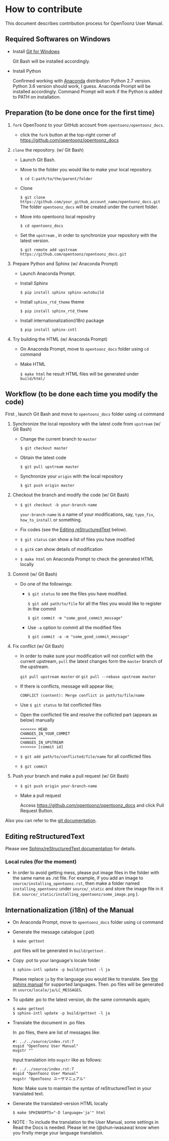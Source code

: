 # How to contribute

This document describes contribution process for OpenToonz User Manual.

## Required Softwares on Windows

- Install [Git for Windows](https://git-for-windows.github.io/)

  Git Bash will be installed accordingly.

- Install Python
  
  Confirmed working with [Anaconda](https://www.anaconda.com/download/) distribution Python 2.7 version. Python 3.6 version should work, I guess.
  Anaconda Prompt will be installed accordingly. Command Prompt will work if the Python is added to PATH on installation.

## Preparation (to be done once for the first time)

1. `fork` OpenToonz to your GitHub account from `opentoonz/opentoonz_docs`.

   - click the `fork` button at the top-right corner of https://github.com/opentoonz/opentoonz_docs

1. `clone` the repository. (w/ Git Bash)

   - Launch Git Bash.
   
   - Move to the folder you would like to make your local repository.
   
     `$ cd C:path/to/the/parent/folder`
     
   - Clone
   
     `$ git clone https://github.com/your_github_account_name/opentoonz_docs.git`
     The folder `opentoonz_docs` will be created under the current folder.
     
   - Move into opentoonz local repositry
   
     `$ cd opentoonz_docs`
     
   - Set the `upstream` , in order to synchronize your repository with the latest version.
   
     `$ git remote add upstream https://github.com/opentoonz/opentoonz_docs.git`

1. Prepare Python and Sphinx (w/ Anaconda Prompt)

   - Launch Anaconda Prompt.
   
   - Install Sphinx
   
     `$ pip install sphinx sphinx-autobuild`
     
   - Install `sphinx_rtd_theme` theme
   
     `$ pip install sphinx_rtd_theme`

   - Install internationalization(i18n) package
   
     `$ pip install sphinx-intl`
     
1. Try building the HTML (w/ Anaconda Prompt)

   - On Anaconda Prompt, move to `opentoonz_docs` folder using `cd` command

   - Make HTML
   
     `$ make html`
     he result HTML files will be generated under `build/html/`

## Workflow (to be done each time you modify the code)

First , launch Git Bash and move to `opentoonz_docs` folder using `cd` command

1. Synchronize the local repository with the latest code from `upstream` (w/ Git Bash) 

    - Change the current branch to `master`
    
      `$ git checkout master`
      
    - Obtain the latest code
    
      `$ git pull upstream master`
      
    - Synchronize your `origin` with the local repository
    
      `$ git push origin master`

1. Checkout the branch and modify the code (w/ Git Bash)
    
    - `$ git checkout -b your-branch-name`
    
       `your-branch-name` is a name of your modifications, say, `typo_fix`, `how_to_install` or something.
    
    - Fix codes (see the [Editing reStructuredText](#editing-restructuredtext) below).
        
    - `$ git status` can show a list of files you have modified
    
    - `$ gitk` can show details of modification

    - `$ make html` on Anaconda Prompt to check the generated HTML locally

1. Commit (w/ Git Bash)

    - Do one of the followings:
    
      - `$ git status` to see the files you have modified.
      
         `$ git add path/to/file` for all the files you would like to register in the commit
         
         `$ git commit -m "some_good_commit_message"`
         
      - Use `-a` option to commit all the modified files
      
         `$ git commit -a -m "some_good_commit_message"`
    
1. Fix conflict (w/ Git Bash)

    - In order to make sure your modification will not conflict with the current upstream, `pull` the latest changes form the `master` branch of the upstream.
      
      `git pull upstream master` or `git pull --rebase upstream master`
      
    - If there is conflicts, message will appear like;
    
      `CONFLICT (content): Merge conflict in path/to/file/name`
      
    - Use `$ git status` to list conflicted files
    
    - Open the conflicted file and resolve the coflicted part (appears as below) manually
      
      ```
      <<<<<<< HEAD
      CHANGES_IN_YOUR_COMMIT
      =======
      CHANGES_IN_UPSTREAM
      >>>>>>> [commit id]
      ```
    
    - `$ git add path/to/conflicted/file/name` for all conflicted files
    
    - `$ git commit`
         
1. Push your branch and make a pull request (w/ Git Bash)

    - `$ git push origin your-branch-name`
    
    - Make a pull request
      
      Access https://github.com/opentoonz/opentoonz_docs and click Pull Request Button.

Also you can refer to the [git documentation](https://git-scm.com/book/en/v2/GitHub-Contributing-to-a-Project).

## Editing reStructuredText

Please see [Sphinx/reStructuredText documentation](http://www.sphinx-doc.org/en/stable/rest.html) for details.

### Local rules (for the moment)

- In order to avoid getting mess, please put image files in the folder with the same name as .rst file. 
  For example, if you add an image to `source/installing_opentoonz.rst`, 
  then make a folder named `installing_opentoonz` under `source/_static` and store the image file in it
  (i.e. `source/_static/installing_opentoonz/some_image.png` ).

## Internationalization (i18n) of the Manual

- On Anaconda Prompt, move to `opentoonz_docs` folder using `cd` command

- Generate the message catalogue (.pot)

  `$ make gettext`

  .pot files will be generated in `build/gettext` .

- Copy .pot to your language's locale folder

  `$ sphinx-intl update -p build/gettext -l ja`

  Please replace `ja` by the language you would like to translate. See [the sphinx manual](http://www.sphinx-doc.org/en/stable/config.html#confval-language) for supported languages.
  Then .po files will be generated in `source/locale/ja/LC_MESSAGES`.

- To update .po to the latest version, do the same commands again;

  ```
  $ make gettext
  $ sphinx-intl update -p build/gettext -l ja
  ```

- Translate the document in .po files

  In .po files, there are list of messages like:

  ```
  #: ../../source/index.rst:7
  msgid "OpenToonz User Manual"
  msgstr ""
  ```

  Input translation into `msgstr` like as follows:

  ```
  #: ../../source/index.rst:7
  msgid "OpenToonz User Manual"
  msgstr "OpenToonz ユーザマニュアル"
  ```

  Note: Make sure to maintain the syntax of reStructuredText in your translated text.

- Generate the translated-version HTML locally

  `$ make SPHINXOPTS="-D language='ja'" html`

- NOTE : To include the translation to the User Manual, some settings in Read the Docs is needed. Please let me (@shun-iwasawa) know when you firstly merge your language translation.
